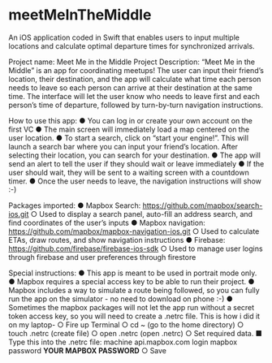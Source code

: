 # meetMeInTheMiddle
An iOS application coded in Swift that enables users to input multiple locations and calculate optimal departure times for synchronized arrivals.

Project name: Meet Me in the Middle
Project Description: “Meet Me in the Middle” is an app for coordinating meetups! The user can
input their friend’s location, their destination, and the app will calculate what time each person
needs to leave so each person can arrive at their destination at the same time. The interface will
let the user know who needs to leave first and each person’s time of departure, followed by
turn-by-turn navigation instructions.


How to use this app:
  ● You can log in or create your own account on the first VC
  ● The main screen will immediately load a map centered on the user location.
  ● To start a search, click on “start your engine!”. This will launch a search bar where you can input your friend’s location. After selecting their location, you can search for your destination.
  ● The app will send an alert to tell the user if they should wait or leave immediately
  ● If the user should wait, they will be sent to a waiting screen with a countdown timer.
  ● Once the user needs to leave, the navigation instructions will show :-)


Packages imported:
  ● Mapbox Search: https://github.com/mapbox/search-ios.git
    ○ Used to display a search panel, auto-fill an address search, and find coordinates of the user’s inputs
  ● Mapbox navigation: https://github.com/mapbox/mapbox-navigation-ios.git
    ○ Used to calculate ETAs, draw routes, and show navigation instructions
  ● Firebase: https://github.com/firebase/firebase-ios-sdk
    ○ Used to manage user logins through firebase and user preferences through firestore


Special instructions:
  ● This app is meant to be used in portrait mode only.
  ● Mapbox requires a special access key to be able to run their project.
  ● Mapbox includes a way to simulate a route being followed, so you can fully run the app on the simulator - no need to download on phone :-)
  ● Sometimes the mapbox packages will not let the app run without a secret token access key, so you will need to create a .netrc file. This is how i did it on my laptop-
    ○ Fire up Terminal
    ○ cd ~ (go to the home directory)
    ○ touch .netrc (create file)
    ○ open .netrc (open .netrc)
    ○ Set required data.
      ■ Type this into the .netrc file:
        machine api.mapbox.com
        login mapbox
        password **YOUR MAPBOX PASSWORD**
○ Save
